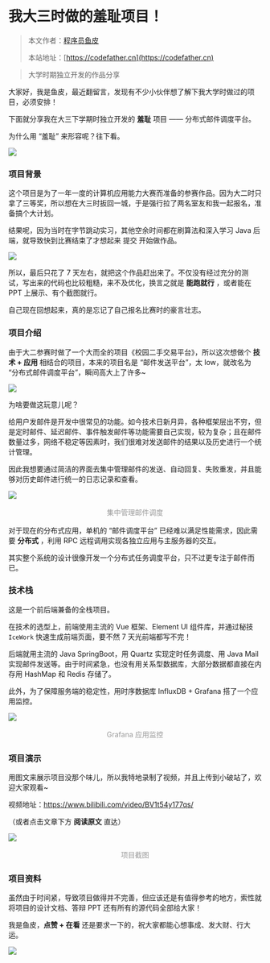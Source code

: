 # 我大三时做的羞耻项目！

> 本文作者：[程序员鱼皮](https://yuyuanweb.feishu.cn/wiki/Abldw5WkjidySxkKxU2cQdAtnah)
>
> 本站地址：[https://codefather.cn](https://codefather.cn)

> 大学时期独立开发的作品分享

大家好，我是鱼皮，最近翻留言，发现有不少小伙伴想了解下我大学时做过的项目，必须安排！

下面就分享我在大三下学期时独立开发的 **羞耻** 项目 —— 分布式邮件调度平台。

为什么用 “羞耻” 来形容呢？往下看。

![](https://pic.yupi.icu/5563/202311021521656.png)

### 项目背景

这个项目是为了一年一度的计算机应用能力大赛而准备的参赛作品。因为大二时只拿了三等奖，所以想在大三时扳回一城，于是强行拉了两名室友和我一起报名，准备搞个大计划。

结果呢，因为当时在字节跳动实习，其他空余时间都在刷算法和深入学习 Java 后端，就导致快到比赛结束了才想起来 提交 开始做作品。

![](https://pic.yupi.icu/5563/202311021521680.png)

所以，最后只花了 7 天左右，就把这个作品赶出来了。不仅没有经过充分的测试，写出来的代码也比较粗糙，来不及优化，换言之就是 **能跑就行** ，或者能在 PPT 上展示、有个截图就行。

自己现在回想起来，真的是忘记了自己报名比赛时的豪言壮志。

### 项目介绍

由于大二参赛时做了一个大而全的项目《校园二手交易平台》，所以这次想做个 **技术 + 应用** 相结合的项目，本来的项目名是 “邮件发送平台”，太 low，就改名为 “分布式邮件调度平台”，瞬间高大上了许多~

![](https://pic.yupi.icu/5563/202311021521684.png)

为啥要做这玩意儿呢？

给用户发邮件是开发中很常见的功能。如今技术日新月异，各种框架层出不穷，但是定时邮件、延迟邮件、事件触发邮件等功能需要自己实现，较为复杂；且在邮件数量过多，网络不稳定等因素时，我们很难对发送邮件的结果以及历史进行一个统计管理。

因此我想要通过简洁的界面去集中管理邮件的发送、自动回复、失败重发，并且能够对历史邮件进行统一的日志记录和查看。

![](https://pic.yupi.icu/5563/202311021521738.png)

  <center><div style="color:orange;
    display: inline-block;
    color: #999;
    padding: 2px;">
      集中管理邮件调度
  	</div></center>



对于现在的分布式应用，单机的 “邮件调度平台” 已经难以满足性能需求，因此需要 **分布式** ，利用 RPC 远程调用实现各独立应用与主服务器的交互。

其实整个系统的设计很像开发一个分布式任务调度平台，只不过更专注于邮件而已。

### 技术栈

这是一个前后端兼备的全栈项目。

在技术的选型上，前端使用主流的 Vue 框架、Element UI 组件库，并通过秘技 `IceWork` 快速生成前端页面，要不然 7 天光前端都写不完！

后端就用主流的  Java SpringBoot，用 Quartz 实现定时任务调度、用 Java Mail 实现邮件发送等。由于时间紧急，也没有用关系型数据库，大部分数据都直接在内存用 HashMap 和 Redis 存储了。

此外，为了保障服务端的稳定性，用时序数据库 InfluxDB + Grafana 搭了一个应用监控。

![](https://pic.yupi.icu/5563/202311021521000.png)

  <center><div style="color:orange;
    display: inline-block;
    color: #999;
    padding: 2px;">
      Grafana 应用监控
  	</div></center>



### 项目演示

用图文来展示项目没那个味儿，所以我特地录制了视频，并且上传到小破站了，欢迎大家观看~

视频地址：https://www.bilibili.com/video/BV1t54y177qs/

（或者点击文章下方 **阅读原文** 直达）

![](https://pic.yupi.icu/5563/202311021521961.png)

  <center><div style="color:orange;
    display: inline-block;
    color: #999;
    padding: 2px;">
      项目截图
  	</div></center>



### 项目资料

虽然由于时间紧，导致项目做得并不完善，但应该还是有值得参考的地方，索性就将项目的设计文档、答辩 PPT 还有所有的源代码全部给大家！

我是鱼皮，**点赞 + 在看** 还是要求一下的，祝大家都能心想事成、发大财、行大运。

![](https://pic.yupi.icu/5563/202311021521965.png)